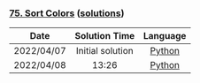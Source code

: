 ### [75. Sort Colors](https://leetcode.com/problems/sort-colors/) ([solutions](https://github.com/pete-debiase/Comprog/blob/main/Solutions/75.%20Sort%20Colors))

|    Date    |  Solution Time   |                                                      Language                                                       |
|:----------:|:----------------:|:-------------------------------------------------------------------------------------------------------------------:|
| 2022/04/07 | Initial solution |      [Python](https://github.com/pete-debiase/Comprog/blob/main/Solutions/75.%20Sort%20Colors/sort_colors.py)       |
| 2022/04/08 |      13:26       | [Python](https://github.com/pete-debiase/Comprog/blob/main/Solutions/75.%20Sort%20Colors/sort_colors_2022-04-08.py) |
